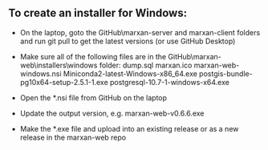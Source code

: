 ## To create an installer for Windows:
- On the laptop, goto the GitHub\marxan-server and marxan-client folders and run git pull to get the latest versions (or use GitHub Desktop)
- Make sure all of the following files are in the GitHub\marxan-web\installers\windows folder:
 dump.sql
 marxan.ico
 marxan-web-windows.nsi
 Miniconda2-latest-Windows-x86_64.exe
 postgis-bundle-pg10x64-setup-2.5.1-1.exe
 postgresql-10.7-1-windows-x64.exe  
 
- Open the *.nsi file from GitHub on the laptop
- Update the output version, e.g. marxan-web-v0.6.6.exe 
- Make the *.exe file and upload into an existing release or as a new release in the marxan-web repo

